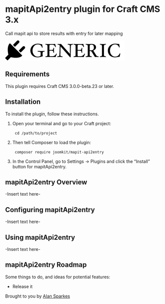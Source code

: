 # mapitApi2entry plugin for Craft CMS 3.x

Call mapit api to store results with entry for later mapping

![Screenshot](resources/img/plugin-logo.png)

## Requirements

This plugin requires Craft CMS 3.0.0-beta.23 or later.

## Installation

To install the plugin, follow these instructions.

1. Open your terminal and go to your Craft project:

        cd /path/to/project

2. Then tell Composer to load the plugin:

        composer require joomkit/mapit-api2entry

3. In the Control Panel, go to Settings → Plugins and click the “Install” button for mapitApi2entry.

## mapitApi2entry Overview

-Insert text here-

## Configuring mapitApi2entry

-Insert text here-

## Using mapitApi2entry

-Insert text here-

## mapitApi2entry Roadmap

Some things to do, and ideas for potential features:

* Release it

Brought to you by [Alan Sparkes](https://www.joomkit.co.uk)
